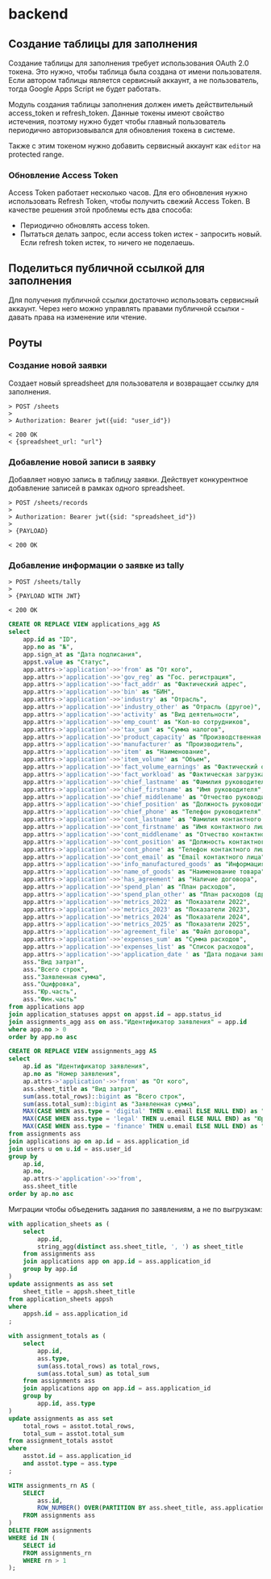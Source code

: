 # backend

## Создание таблицы для заполнения

Создание таблицы для заполнения требует использования OAuth 2.0 токена.
Это нужно, чтобы таблица была создана от имени пользователя. Если автором таблицы является
сервисный аккаунт, а не пользователь, тогда Google Apps Script не будет работать.

Модуль создания таблицы заполнения должен иметь действительный access_token и refresh_token.
Данные токены имеют свойство истечения, поэтому нужно будет чтобы главный пользователь 
периодично авторизовывался для обновления токена в системе.

Также с этим токеном нужно добавить сервисный аккаунт как `editor` на protected range.
 
### Обновление Access Token

Access Token работает несколько часов. Для его обновления нужно использовать Refresh Token,
чтобы получить свежий Access Token. В качестве решения этой проблемы есть два способа:
- Периодично обновлять access token.
- Пытаться делать запрос, если access token истек - запросить новый. Если refresh token истек, то ничего не поделаешь.

## Поделиться публичной ссылкой для заполнения

Для получения публичной ссылки достаточно использовать сервисный аккаунт. Через него можно 
управлять правами публичной ссылки - давать права на изменение или чтение.

## Роуты

### Создание новой заявки

Создает новый spreadsheet для пользователя и возвращает ссылку для заполнения.

```
> POST /sheets
> 
> Authorization: Bearer jwt({uid: "user_id"})

< 200 OK
< {spreadsheet_url: "url"}
```

### Добавление новой записи в заявку

Добавляет новую запись в таблицу заявки. Действует конкурентное добавление записей в рамках одного spreadsheet.

```
> POST /sheets/records
> 
> Authorization: Bearer jwt({sid: "spreadsheet_id"})
> 
> {PAYLOAD}

< 200 OK
```

### Добавление информации о заявке из tally

```
> POST /sheets/tally
> 
> {PAYLOAD WITH JWT}

< 200 OK
```


```sql
CREATE OR REPLACE VIEW applications_agg AS
select
    app.id as "ID",
    app.no as "№",
    app.sign_at as "Дата подписания",
    appst.value as "Статус",
    app.attrs->'application'->>'from' as "От кого",
    app.attrs->'application'->>'gov_reg' as "Гос. регистрация",
    app.attrs->'application'->>'fact_addr' as "Фактический адрес",
    app.attrs->'application'->>'bin' as "БИН",
    app.attrs->'application'->>'industry' as "Отрасль",
    app.attrs->'application'->>'industry_other' as "Отрасль (другое)",
    app.attrs->'application'->>'activity' as "Вид деятельности",
    app.attrs->'application'->>'emp_count' as "Кол-во сотрудников",
    app.attrs->'application'->>'tax_sum' as "Сумма налогов",
    app.attrs->'application'->>'product_capacity' as "Производственная мощность",
    app.attrs->'application'->>'manufacturer' as "Производитель",
    app.attrs->'application'->>'item' as "Наименование",
    app.attrs->'application'->>'item_volume' as "Объем",
    app.attrs->'application'->>'fact_volume_earnings' as "Фактический объем выручки",
    app.attrs->'application'->>'fact_workload' as "Фактическая загрузка",
    app.attrs->'application'->>'chief_lastname' as "Фамилия руководителя",
    app.attrs->'application'->>'chief_firstname' as "Имя руководителя",
    app.attrs->'application'->>'chief_middlename' as "Отчество руководителя",
    app.attrs->'application'->>'chief_position' as "Должность руководителя",
    app.attrs->'application'->>'chief_phone' as "Телефон руководителя",
    app.attrs->'application'->>'cont_lastname' as "Фамилия контактного лица",
    app.attrs->'application'->>'cont_firstname' as "Имя контактного лица",
    app.attrs->'application'->>'cont_middlename' as "Отчество контактного лица",
    app.attrs->'application'->>'cont_position' as "Должность контактного лица",
    app.attrs->'application'->>'cont_phone' as "Телефон контактного лица",
    app.attrs->'application'->>'cont_email' as "Email контактного лица",
    app.attrs->'application'->>'info_manufactured_goods' as "Информация о производимых товарах",
    app.attrs->'application'->>'name_of_goods' as "Наименование товара",
    app.attrs->'application'->>'has_agreement' as "Наличие договора",
    app.attrs->'application'->>'spend_plan' as "План расходов",
    app.attrs->'application'->>'spend_plan_other' as "План расходов (другое)",
    app.attrs->'application'->>'metrics_2022' as "Показатели 2022",
    app.attrs->'application'->>'metrics_2023' as "Показатели 2023",
    app.attrs->'application'->>'metrics_2024' as "Показатели 2024",
    app.attrs->'application'->>'metrics_2025' as "Показатели 2025",
    app.attrs->'application'->>'agreement_file' as "Файл договора",
    app.attrs->'application'->>'expenses_sum' as "Сумма расходов",
    app.attrs->'application'->>'expenses_list' as "Список расходов",
    app.attrs->'application'->>'application_date ' as "Дата подачи заявки",
    ass."Вид затрат",
    ass."Всего строк",
    ass."Заявленная сумма",
    ass."Оцифровка",
    ass."Юр.часть",
    ass."Фин.часть"
from applications app
join application_statuses appst on appst.id = app.status_id
join assignments_agg ass on ass."Идентификатор заявления" = app.id
where app.no > 0
order by app.no asc
```

```sql
CREATE OR REPLACE VIEW assignments_agg AS
select
	ap.id as "Идентификатор заявления",
	ap.no as "Номер заявления",
	ap.attrs->'application'->>'from' as "От кого",
	ass.sheet_title as "Вид затрат",
	sum(ass.total_rows)::bigint as "Всего строк",
	sum(ass.total_sum)::bigint as "Заявленная сумма",
	MAX(CASE WHEN ass.type = 'digital' THEN u.email ELSE NULL END) as "Оцифровка",
	MAX(CASE WHEN ass.type = 'legal' THEN u.email ELSE NULL END) as "Юр.часть",
	MAX(CASE WHEN ass.type = 'finance' THEN u.email ELSE NULL END) as "Фин.часть"
from assignments ass
join applications ap on ap.id = ass.application_id
join users u on u.id = ass.user_id
group by 
	ap.id, 
	ap.no, 
	ap.attrs->'application'->>'from',
	ass.sheet_title
order by ap.no asc
```

Миграции чтобы объеденить задания по заявлениям, а не по выгрузкам:

```sql
with application_sheets as (
    select
        app.id,
        string_agg(distinct ass.sheet_title, ', ') as sheet_title
    from assignments ass
    join applications app on app.id = ass.application_id
    group by app.id
)
update assignments as ass set
    sheet_title = appsh.sheet_title
from application_sheets appsh
where 
    appsh.id = ass.application_id
;

with assignment_totals as (
    select
        app.id,
        ass.type,
        sum(ass.total_rows) as total_rows,
        sum(ass.total_sum) as total_sum
    from assignments ass
    join applications app on app.id = ass.application_id
    group by 
        app.id, ass.type
)
update assignments as ass set
    total_rows = asstot.total_rows,
    total_sum = asstot.total_sum
from assignment_totals asstot
where 
    asstot.id = ass.application_id
    and asstot.type = ass.type
;

WITH assignments_rn AS (
    SELECT
        ass.id,
        ROW_NUMBER() OVER(PARTITION BY ass.sheet_title, ass.application_id, ass.type ORDER BY (SELECT NULL)) AS rn
    FROM assignments ass
)
DELETE FROM assignments
WHERE id IN (
    SELECT id
    FROM assignments_rn
    WHERE rn > 1
);
```
